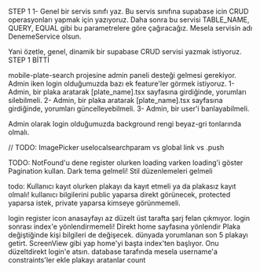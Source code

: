 STEP 1
1- Genel bir servis sınıfı yaz. Bu servis sınıfına supabase icin CRUD operasyonları yapmak için yazıyoruz. Daha sonra bu servisi 
TABLE_NAME, QUERY, EQUAL gibi 
bu parametrelere göre çağıracağız. Mesela servisin adı DenemeService olsun. 

Yani özetle, genel, dinamik bir supabase CRUD servisi yazmak istiyoruz.
STEP 1 BİTTİ



mobile-plate-search projesine admin paneli desteği gelmesi gerekiyor. 
Admin iken login olduğumuzda bazı ek feature'ler görmek istiyoruz.
1- Admin, bir plaka aratarak [plate_name].tsx sayfasına girdiğinde, yorumları silebilmeli.
2- Admin, bir plaka aratarak [plate_name].tsx sayfasına girdiğinde, yorumları güncelleyebilmeli.
3- Admin, bir user'i banlayabilmeli.

Admin olarak login olduğumuzda background rengi beyaz-gri tonlarında olmalı.


// TODO: ImagePicker
uselocalsearchparam vs global
link vs .push

TODO: NotFound'u dene
register olurken loading varken loading'i göster
Pagination kullan.
Dark tema gelmeli!
Stil düzenlemeleri gelmeli

todo: Kullanıcı kayıt olurken plakayı da kayıt etmeli ya da plakasız kayıt olmalı!
kullanıcı bilgilerini public yaparsa direkt görünecek, protected yaparsa istek, private yaparsa kimseye görünmemeli.

login register icon
anasayfayı az düzelt
üst tarafta şarj felan çıkmıyor.
login sonrası index'e yönlendirmemeli! Direkt home sayfasına yönlendir
Plaka değiştiğinde kişi bilgileri de değişecek. 
dünyada yorumlanan son 5 plakayı getirt.
ScreenView gibi yap home'yi
başta index'ten başlıyor. Onu düzeltdirekt login'e atsın.
database tarafında mesela username'a constraints'ler ekle
plakayı aratanlar count